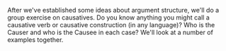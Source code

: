 After we've established some ideas about argument structure, we'll do a group exercise on causatives. Do you know anything you might call a causative verb or causative construction (in any language)? Who is the Causer and who is the Causee in each case? We'll look at a number of examples together.
